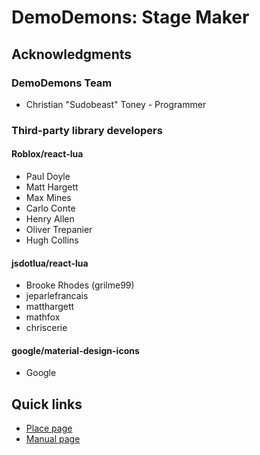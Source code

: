 # DemoDemons: Stage Maker
## Acknowledgments
### DemoDemons Team
* Christian "Sudobeast" Toney - Programmer

### Third-party library developers
#### Roblox/react-lua 
* Paul Doyle
* Matt Hargett
* Max Mines
* Carlo Conte
* Henry Allen
* Oliver Trepanier
* Hugh Collins

#### jsdotlua/react-lua
* Brooke Rhodes (grilme99)
* jeparlefrancais
* matthargett
* mathfox
* chriscerie

#### google/material-design-icons
* Google

## Quick links
* [Place page](https://www.roblox.com/games/17474086074/DemoDemons-Staging-Stage-Maker?AssetId=17474086074)
* [Manual page](https://github.com/DemoDemons/manual/blob/main/src/en/stage-maker.md)
